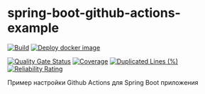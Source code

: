 # spring-boot-github-actions-example
[![Build](https://github.com/Mark1708/spring-boot-github-actions-example/actions/workflows/build.yml/badge.svg)](https://github.com/Mark1708/spring-boot-github-actions-example/actions/workflows/build.yml)
[![Deploy docker image](https://github.com/Mark1708/spring-boot-github-actions-example/actions/workflows/deploy.yml/badge.svg)](https://github.com/Mark1708/spring-boot-github-actions-example/actions/workflows/deploy.yml)


[![Quality Gate Status](https://sonarcloud.io/api/project_badges/measure?project=Mark1708_spring-boot-github-actions-example&metric=alert_status)](https://sonarcloud.io/summary/new_code?id=Mark1708_spring-boot-github-actions-example)
[![Coverage](https://sonarcloud.io/api/project_badges/measure?project=Mark1708_spring-boot-github-actions-example&metric=coverage)](https://sonarcloud.io/summary/new_code?id=Mark1708_spring-boot-github-actions-example)
[![Duplicated Lines (%)](https://sonarcloud.io/api/project_badges/measure?project=Mark1708_spring-boot-github-actions-example&metric=duplicated_lines_density)](https://sonarcloud.io/summary/new_code?id=Mark1708_spring-boot-github-actions-example)
[![Reliability Rating](https://sonarcloud.io/api/project_badges/measure?project=Mark1708_spring-boot-github-actions-example&metric=reliability_rating)](https://sonarcloud.io/summary/new_code?id=Mark1708_spring-boot-github-actions-example)

Пример настройки Github Actions для Spring Boot приложения
